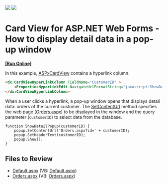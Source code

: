 <!-- default badges list -->
[![](https://img.shields.io/badge/Open_in_DevExpress_Support_Center-FF7200?style=flat-square&logo=DevExpress&logoColor=white)](https://supportcenter.devexpress.com/ticket/details/T339685)
[![](https://img.shields.io/badge/📖_How_to_use_DevExpress_Examples-e9f6fc?style=flat-square)](https://docs.devexpress.com/GeneralInformation/403183)
<!-- default badges end -->

# Card View for ASP.NET Web Forms - How to display detail data in a pop-up window
<!-- run online -->
**[[Run Online]](https://codecentral.devexpress.com/t339685/)**
<!-- run online end -->

In this example, [ASPxCardView](https://docs.devexpress.com/AspNet/DevExpress.Web.ASPxCardView) contains a hyperlink column. 

```aspx
<dx:CardViewHyperLinkColumn FieldName="CustomerID" >
    <PropertiesHyperLinkEdit NavigateUrlFormatString="javascript:ShowDetailPopup('{0}');" />
</dx:CardViewHyperLinkColumn>
```

When a user clicks a hyperlink, a pop-up window opens that displays detail data: orders of the current customer. The [SetContentUrl](https://docs.devexpress.com/AspNet/js-ASPxClientPopupControlBase.SetContentUrl(url)) method specifies the web page ([Orders.aspx](./CS/Orders.aspx)) to be displayed in the window and the query parameter (`customerID`) to select data from the database.

```jscript
function ShowDetailPopup(customerID) {
    popup.SetContentUrl('Orders.aspx?id=' + customerID);
    popup.SetHeaderText(customerID);
    popup.Show();
}
```

## Files to Review

* [Default.aspx](./CS/Default.aspx) (VB: [Default.aspx](./VB/Default.aspx))
* [Orders.aspx](./CS/Orders.aspx) (VB: [Orders.aspx](./VB/Orders.aspx))
